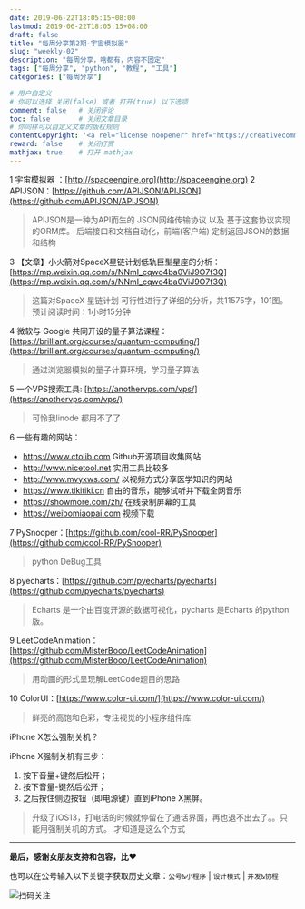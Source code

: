 ```yaml
---
date: 2019-06-22T18:05:15+08:00
lastmod: 2019-06-22T18:05:15+08:00
draft: false
title: "每周分享第2期-宇宙模拟器"
slug: "weekly-02"
description: "每周分享，啥都有，内容不固定"
tags: ["每周分享", "python", "教程", "工具"]
categories: ["每周分享"]

# 用户自定义
# 你可以选择 关闭(false) 或者 打开(true) 以下选项
comment: false   # 关闭评论
toc: false       # 关闭文章目录
# 你同样可以自定义文章的版权规则
contentCopyright: '<a rel="license noopener" href="https://creativecommons.org/licenses/by-nc-nd/4.0/" target="_blank">CC BY-NC-ND 4.0</a>'
reward: false	 # 关闭打赏
mathjax: true    # 打开 mathjax
---
```


1 宇宙模拟器 ：[http://spaceengine.org](http://spaceengine.org)
2 APIJSON：[https://github.com/APIJSON/APIJSON](https://github.com/APIJSON/APIJSON)

> APIJSON是一种为API而生的 JSON网络传输协议 以及 基于这套协议实现的ORM库。
> 后端接口和文档自动化，前端(客户端) 定制返回JSON的数据和结构

3 【文章】小火箭对SpaceX星链计划低轨巨型星座的分析：[https://mp.weixin.qq.com/s/NNmI_cqwo4ba0ViJ9O7f3Q](https://mp.weixin.qq.com/s/NNmI_cqwo4ba0ViJ9O7f3Q)
> 这篇对SpaceX 星链计划 可行性进行了详细的分析，共11575字，101图。预计阅读时间：1小时15分钟

4 微软与 Google 共同开设的量子算法课程：[https://brilliant.org/courses/quantum-computing/](https://brilliant.org/courses/quantum-computing/)

> 通过浏览器模拟的量子计算环境，学习量子算法

5 一个VPS搜索工具: [https://anothervps.com/vps/](https://anothervps.com/vps/)
> 可怜我linode 都用不了了

6 一些有趣的网站：
  * https://www.ctolib.com Github开源项目收集网站
  * http://www.nicetool.net 实用工具比较多
  * http://www.mvyxws.com/ 以视频方式分享医学知识的网站
  * https://www.tikitiki.cn 自由的音乐，能够试听并下载全网音乐
  * https://showmore.com/zh/ 在线录制屏幕的工具
  * https://weibomiaopai.com 视频下载

7 PySnooper：[https://github.com/cool-RR/PySnooper](https://github.com/cool-RR/PySnooper)
> python DeBug工具

8 pyecharts：[https://github.com/pyecharts/pyecharts](https://github.com/pyecharts/pyecharts)
> Echarts 是一个由百度开源的数据可视化，pycharts 是Echarts 的python版。

9 LeetCodeAnimation：[https://github.com/MisterBooo/LeetCodeAnimation](https://github.com/MisterBooo/LeetCodeAnimation)
> 用动画的形式呈现解LeetCode题目的思路

10 ColorUI：[https://www.color-ui.com/](https://www.color-ui.com/)
> 鲜亮的高饱和色彩，专注视觉的小程序组件库


iPhone X怎么强制关机？

iPhone X强制关机有三步：
1. 按下音量+键然后松开；
2. 按下音量-键然后松开；
3. 之后按住侧边按钮（即电源键）直到iPhone X黑屏。

> 升级了iOS13，打电话的时候就停留在了通话界面，再也退不出去了。。只能用强制关机的方式。
> 才知道是这么个方式
------


**最后，感谢女朋友支持和包容，比❤️**

也可以在公号输入以下关键字获取历史文章：`公号&小程序` | `设计模式` | `并发&协程`

![扫码关注](http://media.gusibi.mobi/zHqNew3j1brVxSoTkjOerslhnB_ZpchcOXf60lFUxiZ5YtnCHs5HrJNOP14go6Ea)
